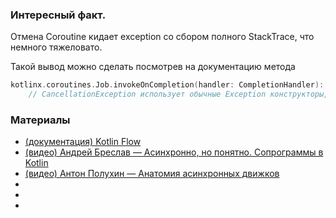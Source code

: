 ### Интересный факт. 
Отмена Coroutine кидает exception со сбором полного StackTrace, что немного тяжеловато.

Такой вывод можно сделать посмотрев на документацию метода
```kotlin
kotlinx.coroutines.Job.invokeOnCompletion(handler: CompletionHandler): DisposableHandle
    // CancellationException использует обычные Exception конструкторы, что собирают StackTrace
```



### Материалы
* [(документация) Kotlin Flow](https://kotlinlang.org/api/kotlinx.coroutines/kotlinx-coroutines-core/kotlinx.coroutines.flow/-flow/)
* [(видео) Андрей Бреслав — Асинхронно, но понятно. Сопрограммы в Kotlin](https://youtu.be/ffIVVWHpups?si=17zNiuB7jISG3g6w)
* [(видео) Антон Полухин — Анатомия асинхронных движков](https://www.youtube.com/watch?v=bSJp3lRjU7k)
* []()
* []()
* []()
